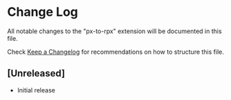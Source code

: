 # Change Log

All notable changes to the "px-to-rpx" extension will be documented in this file.

Check [Keep a Changelog](http://keepachangelog.com/) for recommendations on how to structure this file.

## [Unreleased]

- Initial release
